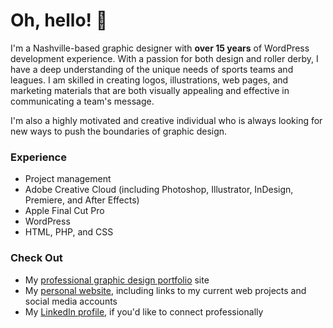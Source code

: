 # Oh, hello! 👋

I'm a Nashville-based graphic designer with **over 15 years** of WordPress development experience. With a passion for both design and roller derby, I have a deep understanding of the unique needs of sports teams and leagues. I am skilled in creating logos, illustrations, web pages, and marketing materials that are both visually appealing and effective in communicating a team's message. 

I'm also a highly motivated and creative individual who is always looking for new ways to push the boundaries of graphic design.

### Experience
- Project management
- Adobe Creative Cloud (including Photoshop, Illustrator, InDesign, Premiere, and After Effects)
- Apple Final Cut Pro
- WordPress
- HTML, PHP, and CSS

### Check Out
- My [professional graphic design portfolio](https://www.haleystelly.com) site
- My [personal website](https://www.stel.ly), including links to my current web projects and social media accounts
- My [LinkedIn profile](https://www.linkedin.com/in/chrisstelly/), if you'd like to connect professionally
